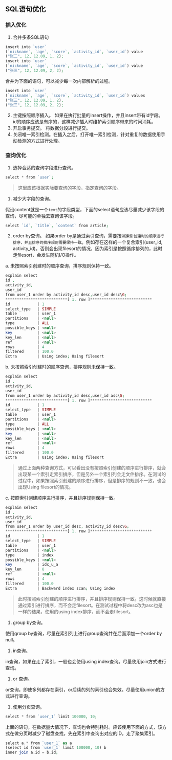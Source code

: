 ## SQL语句优化
### 插入优化
1. 合并多条SQL语句

```php
insert into `user`
(`nickname`, `age`, `score`, `activity_id`, `user_id`) value
("张三", 12, 12.09, 1, 2);
insert into `user`
(`nickname`, `age`, `score`, `activity_id`, `user_id`) value
("张三", 12, 12.09, 2, 2);
```
合并为下面的语句，可以减少每一次内部解析的过程。
```php
insert into `user`
(`nickname`, `age`, `score`, `activity_id`, `user_id`) values
("张三", 12, 12.09, 1, 2),
("张三", 12, 12.09, 2, 2);
```
2. 主键按照顺序插入。
如果在执行批量的insert操作，并且insert带有id字段。id的顺序应该是有序的，这样减少插入时维护索引顺序带来的时间消耗。
1. 开启事务提交。
将数据分段进行提交。
1. 关闭唯一索引检测。在插入之后，打开唯一索引检测，针对重复的数据使用手动检测的方式进行处理。

### 查询优化
1. 选择合适的查询字段进行查询。

```php
select * from `user`;
```
> 这里应该根据实际要查询的字段，指定查询的字段。

1. 减少大字段的查询。

假设content就是一个`text`的字段类型，下面的select语句应该尽量减少该字段的查询，尽可能的单独去查询该字段。
```php
select `id`, `title`, `content` from article;
```

2. order by查询。
如果order by是通过索引查询，需要按照`索引创建时的顺序进行排序，并且排序的排序规则需要保持一致`。例如存在这样的一个复合索引(user_id, activity_id)。否则会出现filesort的情况，因为索引是按照循序排列的，此时走filesort，会发生随机I/O操作。

a. 未按照索引创建时的顺序查询，排序规则保持一致。

```php
explain select 
id ,
activity_id, 
user_id 
from user_1 order by activity_id desc,user_id desc\G;
***************************[ 1. row ]***************************
id            | 1
select_type   | SIMPLE
table         | user_1
partitions    | <null>
type          | ALL
possible_keys | <null>
key           | <null>
key_len       | <null>
ref           | <null>
rows          | 4
filtered      | 100.0
Extra         | Using index; Using filesort
```
b. 未按照索引创建时的顺序查询，排序规则未保持一致。

```php
explain select 
id ,
activity_id, 
user_id 
from user_1 order by activity_id desc,user_id asc\G;
***************************[ 1. row ]***************************
id            | 1
select_type   | SIMPLE
table         | user_1
partitions    | <null>
type          | ALL
possible_keys | <null>
key           | <null>
key_len       | <null>
ref           | <null>
rows          | 4
filtered      | 100.0
Extra         | Using index; Using filesort
```
> 通过上面两种查询方式，可以看出没有按照索引创建的顺序进行排序，就会出现某一个索引走索引排序，但是另外一个索引列会走文件排序。在测试的过程中，如果按照索引创建的顺序进行排序，但是排序的规则不一致，也会出现Using filesort的情况。

c. 按照索引创建顺序进行排序，并且排序规则保持一致。

```php
explain select 
id ,
activity_id, 
user_id 
from user_1 order by user_id desc, activity_id desc\G;
***************************[ 1. row ]***************************
id            | 1
select_type   | SIMPLE
table         | user_1
partitions    | <null>
type          | index
possible_keys | <null>
key           | idx_u_a
key_len       | 8
ref           | <null>
rows          | 4
filtered      | 100.0
Extra         | Backward index scan; Using index
```
> 此时按照索引创建的顺序进行排序，并且排序规则保持一致。这时候就直接通过索引进行排序，而不会走filesort。在测试过程中将desc改为asc也是一样的结果，使用的using index排序，而不会走filesort。

1. group by查询。

使用group by查询，尽量在索引列上进行group查询并在后面添加一个order by null。

1. in查询。

in查询，如果在走了索引，一般也会使用using index查询。尽量使用join方式进行查询。

1. or 查询。

or查询，即使多列都存在索引，or后续的列的索引也会失效。尽量使用union的方式进行查询。

1. 使用分页查询。

```php
select * from `user_1` limit 100000, 10;
```
上面的语句，在数据量大情况下，查询也会特别耗时。应该使用下面的方式，该方式在做分页时减少了磁盘查找，先在索引中查询出对应的ID，走了聚集索引。
```php
select a.* from `user_1` as a 
(select id from `user_1` limit 100000, 10) b
inner join a.id = b.id;
```